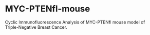 # MYC-PTENfl-mouse
Cyclic Immunofluorescence Analysis of MYC-PTENfl mouse model of Triple-Negative Breast Cancer.  
